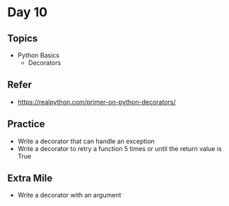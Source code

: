 # Day 10

## Topics

  - Python Basics
    - Decorators

## Refer

  - https://realpython.com/primer-on-python-decorators/

## Practice

  - Write a decorator that can handle an exception
  - Write a decorator to retry a function 5 times or until the return value is True

## Extra Mile

  - Write a decorator with an argument
